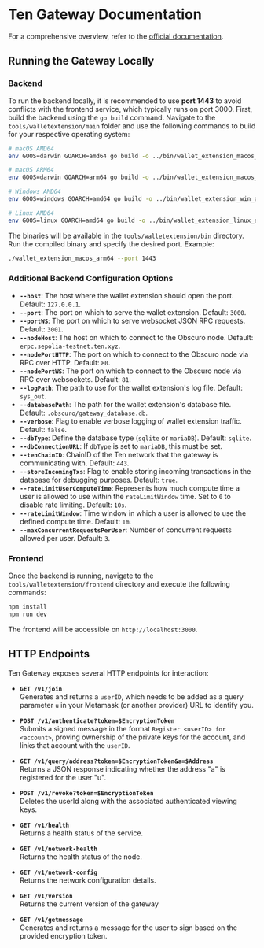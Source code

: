 
# Ten Gateway Documentation

For a comprehensive overview, refer to the [official documentation](https://docs.ten.xyz/docs/tools-infrastructure/hosted-gateway).

## Running the Gateway Locally

### Backend

To run the backend locally, it is recommended to use **port 1443** to avoid conflicts with the frontend service, which typically runs on port 3000. First, build the backend using the `go build` command. Navigate to the `tools/walletextension/main` folder and use the following commands to build for your respective operating system:

```bash
# macOS AMD64
env GOOS=darwin GOARCH=amd64 go build -o ../bin/wallet_extension_macos_amd64 .

# macOS ARM64
env GOOS=darwin GOARCH=arm64 go build -o ../bin/wallet_extension_macos_arm64 .

# Windows AMD64
env GOOS=windows GOARCH=amd64 go build -o ../bin/wallet_extension_win_amd64.exe .

# Linux AMD64
env GOOS=linux GOARCH=amd64 go build -o ../bin/wallet_extension_linux_amd64 .
```

The binaries will be available in the `tools/walletextension/bin` directory.
Run the compiled binary and specify the desired port.
Example:

```bash
./wallet_extension_macos_arm64 --port 1443
```

### Additional Backend Configuration Options

- **`--host`**: The host where the wallet extension should open the port. Default: `127.0.0.1`.
- **`--port`**: The port on which to serve the wallet extension. Default: `3000`.
- **`--portWS`**: The port on which to serve websocket JSON RPC requests. Default: `3001`.
- **`--nodeHost`**: The host on which to connect to the Obscuro node. Default: `erpc.sepolia-testnet.ten.xyz`.
- **`--nodePortHTTP`**: The port on which to connect to the Obscuro node via RPC over HTTP. Default: `80`.
- **`--nodePortWS`**: The port on which to connect to the Obscuro node via RPC over websockets. Default: `81`.
- **`--logPath`**: The path to use for the wallet extension's log file. Default: `sys_out`.
- **`--databasePath`**: The path for the wallet extension's database file. Default: `.obscuro/gateway_database.db`.
- **`--verbose`**: Flag to enable verbose logging of wallet extension traffic. Default: `false`.
- **`--dbType`**: Define the database type (`sqlite` or `mariaDB`). Default: `sqlite`.
- **`--dbConnectionURL`**: If `dbType` is set to `mariaDB`, this must be set.
- **`--tenChainID`**: ChainID of the Ten network that the gateway is communicating with. Default: `443`.
- **`--storeIncomingTxs`**: Flag to enable storing incoming transactions in the database for debugging purposes. Default: `true`.
- **`--rateLimitUserComputeTime`**: Represents how much compute time a user is allowed to use within the `rateLimitWindow` time. Set to `0` to disable rate limiting. Default: `10s`.
- **`--rateLimitWindow`**: Time window in which a user is allowed to use the defined compute time. Default: `1m`.
- **`--maxConcurrentRequestsPerUser`**: Number of concurrent requests allowed per user. Default: `3`.


### Frontend

Once the backend is running, navigate to the `tools/walletextension/frontend` directory and execute the following commands:

```bash
npm install
npm run dev
```

The frontend will be accessible on `http://localhost:3000`.

## HTTP Endpoints

Ten Gateway exposes several HTTP endpoints for interaction:

- **`GET /v1/join`**  
  Generates and returns a `userID`, which needs to be added as a query parameter `u` in your Metamask (or another provider) URL to identify you.

- **`POST /v1/authenticate?token=$EncryptionToken`**  
  Submits a signed message in the format `Register <userID> for <account>`, proving ownership of the private keys for the account, and links that account with the `userID`.

- **`GET /v1/query/address?token=$EncryptionToken&a=$Address`**  
  Returns a JSON response indicating whether the address "a" is registered for the user "u".

- **`POST /v1/revoke?token=$EncryptionToken`**  
  Deletes the userId along with the associated authenticated viewing keys.

- **`GET /v1/health`**  
  Returns a health status of the service.

- **`GET /v1/network-health`**  
  Returns the health status of the node.

- **`GET /v1/network-config`**  
  Returns the network configuration details.

- **`GET /v1/version`**  
  Returns the current version of the gateway

- **`GET /v1/getmessage`**  
  Generates and returns a message for the user to sign based on the provided encryption token.

